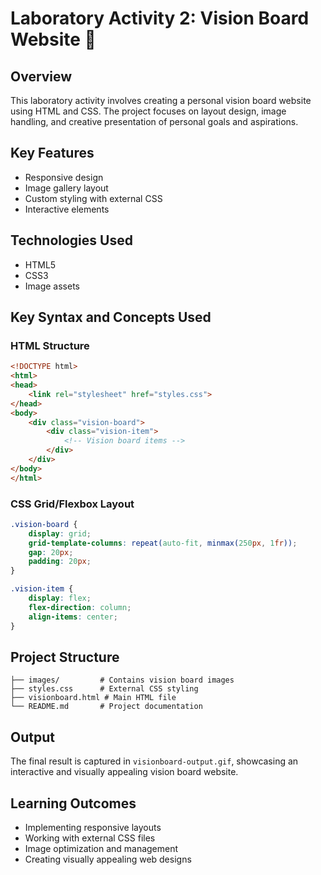 # Laboratory Activity 2: Vision Board Website 🎯

## Overview
This laboratory activity involves creating a personal vision board website using HTML and CSS. The project focuses on layout design, image handling, and creative presentation of personal goals and aspirations.

## Key Features
- Responsive design
- Image gallery layout
- Custom styling with external CSS
- Interactive elements

## Technologies Used
- HTML5
- CSS3
- Image assets

## Key Syntax and Concepts Used

### HTML Structure
```html
<!DOCTYPE html>
<html>
<head>
    <link rel="stylesheet" href="styles.css">
</head>
<body>
    <div class="vision-board">
        <div class="vision-item">
            <!-- Vision board items -->
        </div>
    </div>
</body>
</html>
```

### CSS Grid/Flexbox Layout
```css
.vision-board {
    display: grid;
    grid-template-columns: repeat(auto-fit, minmax(250px, 1fr));
    gap: 20px;
    padding: 20px;
}

.vision-item {
    display: flex;
    flex-direction: column;
    align-items: center;
}
```

## Project Structure
```
├── images/         # Contains vision board images
├── styles.css      # External CSS styling
├── visionboard.html # Main HTML file
└── README.md       # Project documentation
```

## Output
The final result is captured in `visionboard-output.gif`, showcasing an interactive and visually appealing vision board website.

## Learning Outcomes
- Implementing responsive layouts
- Working with external CSS files
- Image optimization and management
- Creating visually appealing web designs
